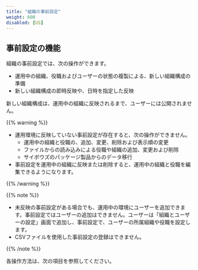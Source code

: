 ```yaml
---
title: "組織の事前設定"
weight: 600
disabled: [US]
---
```

## 事前設定の機能

組織の事前設定では、次の操作ができます。

* 運用中の組織、役職およびユーザーの状態の複製による、新しい組織構成の準備
* 新しい組織構成の即時反映や、日時を指定した反映

新しい組織構成は、運用中の組織に反映されるまで、ユーザーには公開されません。

{{% warning %}}

* 運用環境に反映していない事前設定が存在すると、次の操作ができません。
  * 運用中の組織と役職の、追加、変更、削除および表示順の変更
  * ファイルからの読み込みによる役職や組織の追加、変更および削除
  * サイボウズのパッケージ製品からのデータ移行
* 事前設定を運用中の組織に反映または削除すると、運用中の組織と役職を編集できるようになります。

{{% /warning %}}

{{% note %}}

* 未反映の事前設定がある場合でも、運用中の環境にユーザーを追加できます。事前設定ではユーザーの追加はできません。ユーザーは「組織とユーザーの設定」画面で追加し、事前設定で、ユーザーの所属組織や役職を設定します。
* CSVファイルを使用した事前設定の登録はできません。

{{% /note %}}

各操作方法は、次の項目を参照してください。
